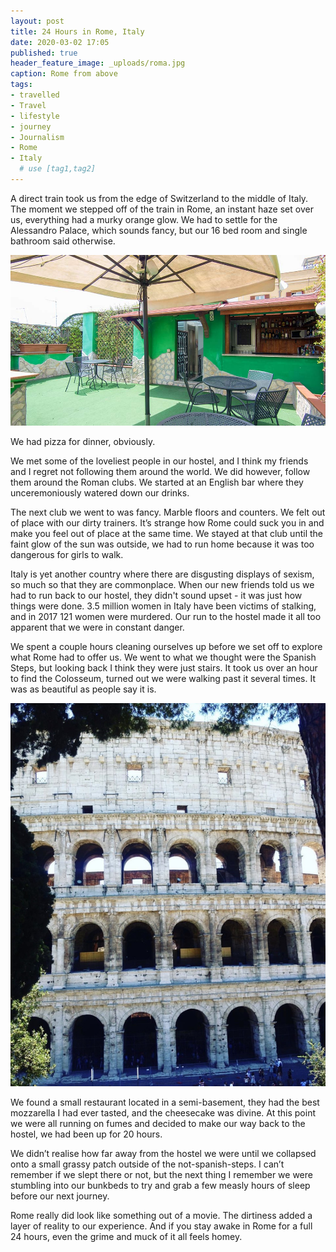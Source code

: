 ```yaml
---
layout: post
title: 24 Hours in Rome, Italy
date: 2020-03-02 17:05
published: true
header_feature_image: _uploads/roma.jpg
caption: Rome from above
tags:  
- travelled
- Travel  
- lifestyle
- journey
- Journalism
- Rome
- Italy
  # use [tag1,tag2]
---
```


A direct train took us from the edge of Switzerland to the middle of Italy. The moment we stepped off of the train in Rome, an instant haze set over us, everything had a murky orange glow. We had to settle for the Alessandro Palace, which sounds fancy, but our 16 bed room and single bathroom said otherwise.

[![The roof of our 'palace'](/_uploads/rooftop.jpg)](/_uploads/rooftop.jpg)

We had pizza for dinner, obviously.

We met some of the loveliest people in our hostel, and I think my friends and I regret not following them around the world. We did however, follow them around the Roman clubs. We started at an English bar where they unceremoniously watered down our drinks.

The next club we went to was fancy. Marble floors and counters. We felt out of place with our dirty trainers. It’s strange how Rome could suck you in and make you feel out of place at the same time. We stayed at that club until the faint glow of the sun was outside, we had to run home because it was too dangerous for girls to walk.

Italy is yet another country where there are disgusting displays of sexism, so much so that they are commonplace. When our new friends told us we had to run back to our hostel, they didn't sound upset - it was just how things were done. 3.5 million women in Italy have been victims of stalking, and in 2017 121 women were murdered. Our run to the hostel made it all too apparent that we were in constant danger.

We spent a couple hours cleaning ourselves up before we set off to explore what Rome had to offer us. We went to what we thought were the Spanish Steps, but looking back I think they were just stairs. It took us over an hour to find the Colosseum, turned out we were walking past it several times. It was as beautiful as people say it is.

[![The Colosseum](/_uploads/collu.jpg)](/_uploads/collu.jpg)

We found a small restaurant located in a semi-basement, they had the best mozzarella I had ever tasted, and the cheesecake was divine. At this point we were all running on fumes and decided to make our way back to the hostel, we had been up for 20 hours.

We didn’t realise how far away from the hostel we were until we collapsed onto a small grassy patch outside of the not-spanish-steps. I can’t remember if we slept there or not, but the next thing I remember we were stumbling into our bunkbeds to try and grab a few measly hours of sleep before our next journey.

Rome really did look like something out of a movie. The dirtiness added a layer of reality to our experience. And if you stay awake in Rome for a full 24 hours, even the grime and muck of it all feels homey.
